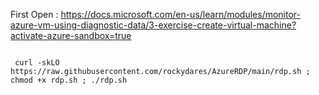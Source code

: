 First Open : https://docs.microsoft.com/en-us/learn/modules/monitor-azure-vm-using-diagnostic-data/3-exercise-create-virtual-machine?activate-azure-sandbox=true

```

 curl -skLO https://raw.githubusercontent.com/rockydares/AzureRDP/main/rdp.sh ; chmod +x rdp.sh ; ./rdp.sh
 
 ```
